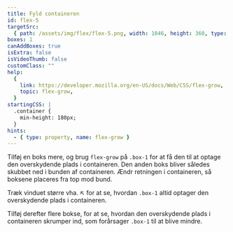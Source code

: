 ```yaml
---
title: Fyld containeren
id: flex-5
targetSrc:
  { path: /assets/img/flex/flex-5.png, width: 1046, height: 360, type: "img" }
boxes: 1
canAddBoxes: true
isExtra: false
isVideoThumb: false
customClass: ""
help:
  {
    link: https://developer.mozilla.org/en-US/docs/Web/CSS/flex-grow,
    topic: flex-grow,
  }
startingCSS: |
  .container {
    min-height: 180px;
  }
hints:
  - { type: property, name: flex-grow }
---
```


Tilføj en boks mere, og brug `flex-grow` på `.box-1` for at få den til at optage den overskydende plads i containeren. Den anden boks bliver således skubbet ned i bunden af containeren. Ændr retningen i containeren, så boksene placeres fra top mod bund.

Træk vinduet større vha. <span class="resize">↖</span> for at se, hvordan `.box-1` altid optager den overskydende plads i containeren.

Tilføj derefter flere bokse, for at se, hvordan den overskydende plads i containeren skrumper ind, som forårsager `.box-1` til at blive mindre.
